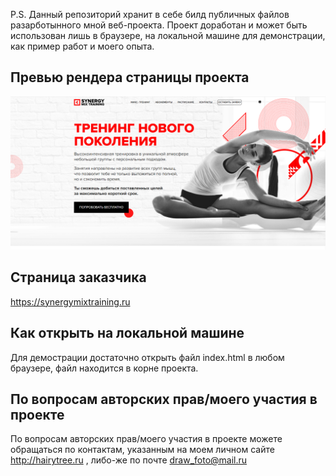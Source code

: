 P.S. Данный репозиторий хранит в себе билд публичных файлов разарботынного мной веб-проекта. Проект доработан и может быть использован лишь в браузере, на локальной машине для демонстрации, как пример работ и моего опыта.

## Превью рендера страницы проекта ##

![Arch](./img/preview.png)

## Страница заказчика ##
https://synergymixtraining.ru

## Как открыть на локальной машине ##
Для демострации достаточно открыть файл index.html в любом браузере, файл находится в корне проекта.

## По вопросам авторских прав/моего участия в проекте ##
По вопросам авторских прав/моего участия в проекте можете обращаться по контактам, указанным на моем личном сайте http://hairytree.ru , либо-же по почте draw_foto@mail.ru